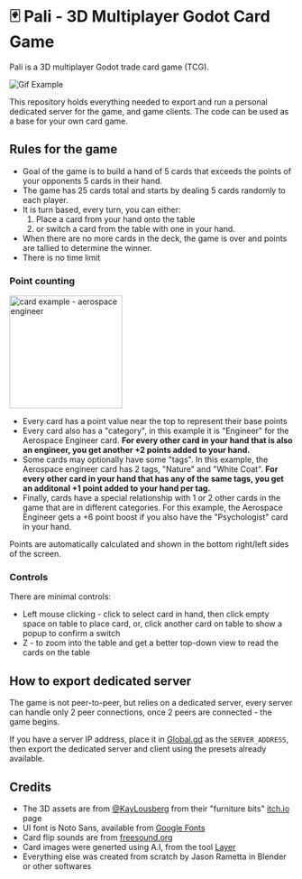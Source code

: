 # 🃏 Pali - 3D Multiplayer Godot Card Game

Pali is a 3D multiplayer Godot trade card game (TCG).

![Gif Example](Screenshots/pali.gif)

This repository holds everything needed to export and run a personal dedicated server for the game, and game clients. The code can be used as a base for your own card game.

## Rules for the game

- Goal of the game is to build a hand of 5 cards that exceeds the points of your opponents 5 cards in their hand.
- The game has 25 cards total and starts by dealing 5 cards randomly to each player.
- It is turn based, every turn, you can either:
  1. Place a card from your hand onto the table
  2. or switch a card from the table with one in your hand.
- When there are no more cards in the deck, the game is over and points are tallied to determine the winner.
- There is no time limit

### Point counting

<img src="Cards/Assets/AerospaceEngineer.png" height="200" alt="card example - aerospace engineer" />

- Every card has a point value near the top to represent their base points
- Every card also has a "category", in this example it is "Engineer" for the Aerospace Engineer card. **For every other card in your hand that is also an engineer, you get another +2 points added to your hand.**
- Some cards may optionally have some "tags". In this example, the Aerospace engineer card has 2 tags, "Nature" and "White Coat". **For every other card in your hand that has any of the same tags, you get an additonal +1 point added to your hand per tag.**
- Finally, cards have a special relationship with 1 or 2 other cards in the game that are in different categories. For this example, the Aerospace Engineer gets a +6 point boost if you also have the "Psychologist" card in your hand.

Points are automatically calculated and shown in the bottom right/left sides of the screen.

### Controls

There are minimal controls:

- Left mouse clicking - click to select card in hand, then click empty space on table to place card, or, click another card on table to show a popup to confirm a switch
- Z - to zoom into the table and get a better top-down view to read the cards on the table

## How to export dedicated server

The game is not peer-to-peer, but relies on a dedicated server, every server can handle only 2 peer connections, once 2 peers are connected - the game begins.

If you have a server IP address, place it in [Global.gd](./Global.gd) as the `SERVER_ADDRESS`, then export the dedicated server and client using the presets already available.

## Credits

- The 3D assets are from [@KayLousberg](https://twitter.com/KayLousberg) from their "furniture bits" [itch.io](https://kaylousberg.itch.io/furniture-bits) page
- UI font is Noto Sans, available from [Google Fonts](https://fonts.google.com/noto/specimen/Noto+Sans)
- Card flip sounds are from [freesound.org](https://freesound.org/)
- Card images were generted using A.I, from the tool [Layer](https://www.layer.ai)
- Everything else was created from scratch by Jason Rametta in Blender or other softwares
